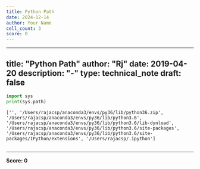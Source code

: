 ```yaml
---
title: Python Path
date: 2024-12-14
author: Your Name
cell_count: 3
score: 0
---
```


---
title: "Python Path"
author: "Rj"
date: 2019-04-20
description: "-"
type: technical_note
draft: false
---

```python
import sys
print(sys.path)
```

    ['', '/Users/rajacsp/anaconda3/envs/py36/lib/python36.zip', '/Users/rajacsp/anaconda3/envs/py36/lib/python3.6', '/Users/rajacsp/anaconda3/envs/py36/lib/python3.6/lib-dynload', '/Users/rajacsp/anaconda3/envs/py36/lib/python3.6/site-packages', '/Users/rajacsp/anaconda3/envs/py36/lib/python3.6/site-packages/IPython/extensions', '/Users/rajacsp/.ipython']



```python

```


---
**Score: 0**